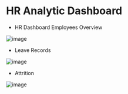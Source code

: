 # HR Analytic Dashboard

- HR Dashboard Employees Overview

![image](https://github.com/user-attachments/assets/a76e40ad-ebed-47ec-8908-0d0e97075545)


- Leave Records

![image](https://github.com/user-attachments/assets/e500c177-0c0d-45ad-bc0c-3e475d102cb0)

- Attrition

![image](https://github.com/user-attachments/assets/cad97971-4f88-4d92-a13a-0cce13511e96)
